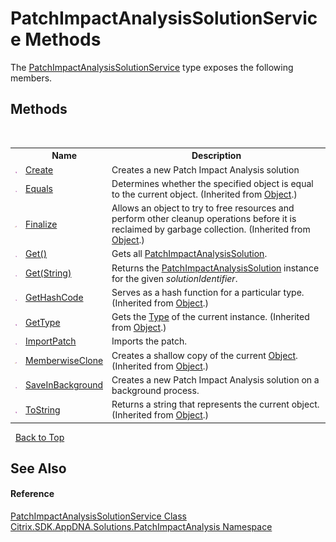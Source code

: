 # PatchImpactAnalysisSolutionService Methods
 

The <a href="T_Citrix_SDK_AppDNA_Solutions_PatchImpactAnalysis_PatchImpactAnalysisSolutionService">PatchImpactAnalysisSolutionService</a> type exposes the following members.


## Methods
&nbsp;<table><tr><th></th><th>Name</th><th>Description</th></tr><tr><td>![Public method](media/pubmethod.gif "Public method")</td><td><a href="M_Citrix_SDK_AppDNA_Solutions_PatchImpactAnalysis_PatchImpactAnalysisSolutionService_Create">Create</a></td><td>
Creates a new Patch Impact Analysis solution</td></tr><tr><td>![Public method](media/pubmethod.gif "Public method")</td><td><a href="http://msdn2.microsoft.com/en-us/library/bsc2ak47" target="_blank">Equals</a></td><td>
Determines whether the specified object is equal to the current object.
 (Inherited from <a href="http://msdn2.microsoft.com/en-us/library/e5kfa45b" target="_blank">Object</a>.)</td></tr><tr><td>![Protected method](media/protmethod.gif "Protected method")</td><td><a href="http://msdn2.microsoft.com/en-us/library/4k87zsw7" target="_blank">Finalize</a></td><td>
Allows an object to try to free resources and perform other cleanup operations before it is reclaimed by garbage collection.
 (Inherited from <a href="http://msdn2.microsoft.com/en-us/library/e5kfa45b" target="_blank">Object</a>.)</td></tr><tr><td>![Public method](media/pubmethod.gif "Public method")</td><td><a href="M_Citrix_SDK_AppDNA_Solutions_PatchImpactAnalysis_PatchImpactAnalysisSolutionService_Get">Get()</a></td><td>
Gets all <a href="T_Citrix_SDK_AppDNA_Solutions_PatchImpactAnalysis_PatchImpactAnalysisSolution">PatchImpactAnalysisSolution</a>.</td></tr><tr><td>![Public method](media/pubmethod.gif "Public method")</td><td><a href="M_Citrix_SDK_AppDNA_Solutions_PatchImpactAnalysis_PatchImpactAnalysisSolutionService_Get_1">Get(String)</a></td><td>
Returns the <a href="T_Citrix_SDK_AppDNA_Solutions_PatchImpactAnalysis_PatchImpactAnalysisSolution">PatchImpactAnalysisSolution</a> instance for the given *solutionIdentifier*.</td></tr><tr><td>![Public method](media/pubmethod.gif "Public method")</td><td><a href="http://msdn2.microsoft.com/en-us/library/zdee4b3y" target="_blank">GetHashCode</a></td><td>
Serves as a hash function for a particular type.
 (Inherited from <a href="http://msdn2.microsoft.com/en-us/library/e5kfa45b" target="_blank">Object</a>.)</td></tr><tr><td>![Public method](media/pubmethod.gif "Public method")</td><td><a href="http://msdn2.microsoft.com/en-us/library/dfwy45w9" target="_blank">GetType</a></td><td>
Gets the <a href="http://msdn2.microsoft.com/en-us/library/42892f65" target="_blank">Type</a> of the current instance.
 (Inherited from <a href="http://msdn2.microsoft.com/en-us/library/e5kfa45b" target="_blank">Object</a>.)</td></tr><tr><td>![Public method](media/pubmethod.gif "Public method")</td><td><a href="M_Citrix_SDK_AppDNA_Solutions_PatchImpactAnalysis_PatchImpactAnalysisSolutionService_ImportPatch">ImportPatch</a></td><td>
Imports the patch.</td></tr><tr><td>![Protected method](media/protmethod.gif "Protected method")</td><td><a href="http://msdn2.microsoft.com/en-us/library/57ctke0a" target="_blank">MemberwiseClone</a></td><td>
Creates a shallow copy of the current <a href="http://msdn2.microsoft.com/en-us/library/e5kfa45b" target="_blank">Object</a>.
 (Inherited from <a href="http://msdn2.microsoft.com/en-us/library/e5kfa45b" target="_blank">Object</a>.)</td></tr><tr><td>![Public method](media/pubmethod.gif "Public method")</td><td><a href="M_Citrix_SDK_AppDNA_Solutions_PatchImpactAnalysis_PatchImpactAnalysisSolutionService_SaveInBackground">SaveInBackground</a></td><td>
Creates a new Patch Impact Analysis solution on a background process.</td></tr><tr><td>![Public method](media/pubmethod.gif "Public method")</td><td><a href="http://msdn2.microsoft.com/en-us/library/7bxwbwt2" target="_blank">ToString</a></td><td>
Returns a string that represents the current object.
 (Inherited from <a href="http://msdn2.microsoft.com/en-us/library/e5kfa45b" target="_blank">Object</a>.)</td></tr></table>&nbsp;
<a href="#patchimpactanalysissolutionservice-methods">Back to Top</a>

## See Also


#### Reference
<a href="T_Citrix_SDK_AppDNA_Solutions_PatchImpactAnalysis_PatchImpactAnalysisSolutionService">PatchImpactAnalysisSolutionService Class</a><br /><a href="N_Citrix_SDK_AppDNA_Solutions_PatchImpactAnalysis">Citrix.SDK.AppDNA.Solutions.PatchImpactAnalysis Namespace</a><br />